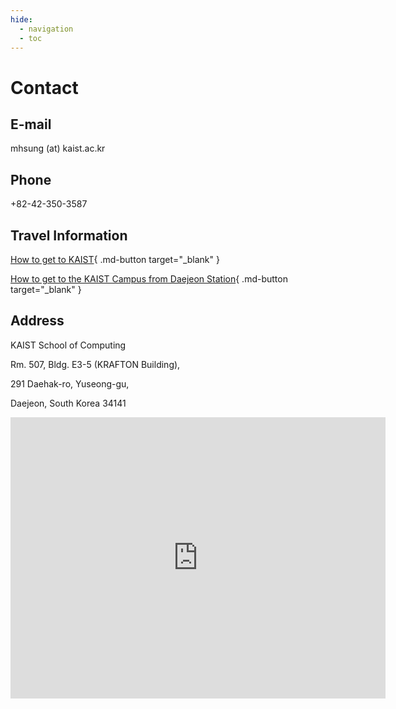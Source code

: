 ```yaml
---
hide:
  - navigation
  - toc
---
```



# Contact

## E-mail

mhsung (at) kaist.ac.kr
 

## Phone

+82-42-350-3587


## Travel Information

[How to get to KAIST](https://www.kaist.ac.kr/en/html/kaist/01200201.html){ .md-button target="_blank" }

[How to get to the KAIST Campus from Daejeon Station](https://mhsung.github.io/gvc-workshop-2022/assets/daejeon_station_to_KAIST.pdf){ .md-button target="_blank" }


## Address

KAIST School of Computing

Rm. 507, Bldg. E3-5 (KRAFTON Building),

291 Daehak-ro, Yuseong-gu,

Daejeon, South Korea 34141

<iframe src="https://www.google.com/maps/embed?pb=!1m18!1m12!1m3!1d618.2596590866289!2d127.36468439616807!3d36.368133410512435!2m3!1f0!2f0!3f0!3m2!1i1024!2i768!4f13.1!3m3!1m2!1s0x35654bee9bacbd4f%3A0x5c865cb472e5ddac!2z7ZWc6rWt6rO87ZWZ6riw7Iig7JuQKEtBSVNUKSDsoITsgrDtlZnrj5koRTMtMSk!5e0!3m2!1sen!2skr!4v1750668967169!5m2!1sen!2skr" width="600" height="450" style="border:0;" allowfullscreen="" loading="lazy" referrerpolicy="no-referrer-when-downgrade"></iframe>
<br>
